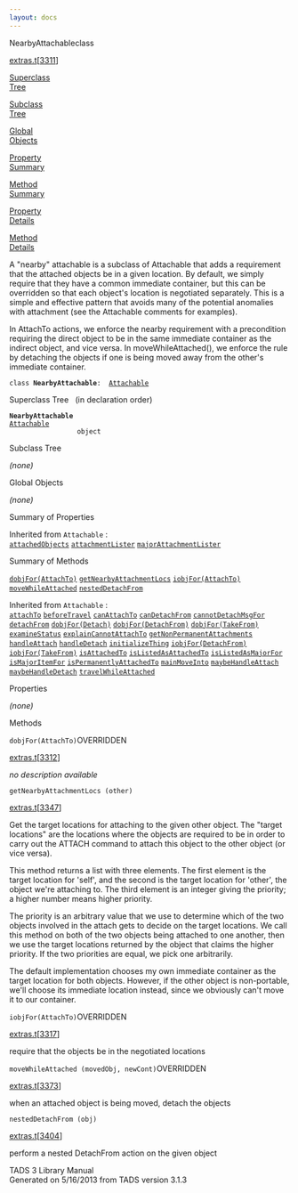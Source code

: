 ```yaml
---
layout: docs
---
```

<span class="title">NearbyAttachable</span><span class="type">class</span>

[extras.t](../file/extras.t.html)\[[3311](../source/extras.t.html#3311)\]

[Superclass  
Tree](#_SuperClassTree_)

[Subclass  
Tree](#_SubClassTree_)

[Global  
Objects](#_ObjectSummary_)

[Property  
Summary](#_PropSummary_)

[Method  
Summary](#_MethodSummary_)

[Property  
Details](#_Properties_)

[Method  
Details](#_Methods_)



A "nearby" attachable is a subclass of Attachable that adds a
requirement that the attached objects be in a given location. By
default, we simply require that they have a common immediate container,
but this can be overridden so that each object's location is negotiated
separately. This is a simple and effective pattern that avoids many of
the potential anomalies with attachment (see the Attachable comments for
examples).

In AttachTo actions, we enforce the nearby requirement with a
precondition requiring the direct object to be in the same immediate
container as the indirect object, and vice versa. In
moveWhileAttached(), we enforce the rule by detaching the objects if one
is being moved away from the other's immediate container.

`class `**`NearbyAttachable`**` :   `[`Attachable`](../object/Attachable.html)



<span id="_SuperClassTree_"></span>



<span class="hdln">Superclass Tree</span>   (in declaration order)



**`NearbyAttachable`**  
[`Attachable`](../object/Attachable.html)  
`                 object`  
<span id="_SubClassTree_"></span>



<span class="hdln">Subclass Tree</span>  



*(none)* <span id="_ObjectSummary_"></span>



<span class="hdln">Global Objects</span>  



*(none)* <span id="_PropSummary_"></span>



<span class="hdln">Summary of Properties</span>  





Inherited from `Attachable` :  
[`attachedObjects`](../object/Attachable.html#attachedObjects) [`attachmentLister`](../object/Attachable.html#attachmentLister) [`majorAttachmentLister`](../object/Attachable.html#majorAttachmentLister)

<span id="_MethodSummary_"></span>



<span class="hdln">Summary of Methods</span>  



[`dobjFor(AttachTo)`](#dobjFor(AttachTo)) [`getNearbyAttachmentLocs`](#getNearbyAttachmentLocs) [`iobjFor(AttachTo)`](#iobjFor(AttachTo)) [`moveWhileAttached`](#moveWhileAttached) [`nestedDetachFrom`](#nestedDetachFrom)

Inherited from `Attachable` :  
[`attachTo`](../object/Attachable.html#attachTo) [`beforeTravel`](../object/Attachable.html#beforeTravel) [`canAttachTo`](../object/Attachable.html#canAttachTo) [`canDetachFrom`](../object/Attachable.html#canDetachFrom) [`cannotDetachMsgFor`](../object/Attachable.html#cannotDetachMsgFor) [`detachFrom`](../object/Attachable.html#detachFrom) [`dobjFor(Detach)`](../object/Attachable.html#dobjFor(Detach)) [`dobjFor(DetachFrom)`](../object/Attachable.html#dobjFor(DetachFrom)) [`dobjFor(TakeFrom)`](../object/Attachable.html#dobjFor(TakeFrom)) [`examineStatus`](../object/Attachable.html#examineStatus) [`explainCannotAttachTo`](../object/Attachable.html#explainCannotAttachTo) [`getNonPermanentAttachments`](../object/Attachable.html#getNonPermanentAttachments) [`handleAttach`](../object/Attachable.html#handleAttach) [`handleDetach`](../object/Attachable.html#handleDetach) [`initializeThing`](../object/Attachable.html#initializeThing) [`iobjFor(DetachFrom)`](../object/Attachable.html#iobjFor(DetachFrom)) [`iobjFor(TakeFrom)`](../object/Attachable.html#iobjFor(TakeFrom)) [`isAttachedTo`](../object/Attachable.html#isAttachedTo) [`isListedAsAttachedTo`](../object/Attachable.html#isListedAsAttachedTo) [`isListedAsMajorFor`](../object/Attachable.html#isListedAsMajorFor) [`isMajorItemFor`](../object/Attachable.html#isMajorItemFor) [`isPermanentlyAttachedTo`](../object/Attachable.html#isPermanentlyAttachedTo) [`mainMoveInto`](../object/Attachable.html#mainMoveInto) [`maybeHandleAttach`](../object/Attachable.html#maybeHandleAttach) [`maybeHandleDetach`](../object/Attachable.html#maybeHandleDetach) [`travelWhileAttached`](../object/Attachable.html#travelWhileAttached)

<span id="_Properties_"></span>



<span class="hdln">Properties</span>  



*(none)* <span id="_Methods_"></span>



<span class="hdln">Methods</span>  



<span id="dobjFor(AttachTo)"></span>

`dobjFor(AttachTo)`<span class="rem">OVERRIDDEN</span>

[extras.t](../file/extras.t.html)\[[3312](../source/extras.t.html#3312)\]



*no description available*



<span id="getNearbyAttachmentLocs"></span>

`getNearbyAttachmentLocs (other)`

[extras.t](../file/extras.t.html)\[[3347](../source/extras.t.html#3347)\]



Get the target locations for attaching to the given other object. The
"target locations" are the locations where the objects are required to
be in order to carry out the ATTACH command to attach this object to the
other object (or vice versa).

This method returns a list with three elements. The first element is the
target location for 'self', and the second is the target location for
'other', the object we're attaching to. The third element is an integer
giving the priority; a higher number means higher priority.

The priority is an arbitrary value that we use to determine which of the
two objects involved in the attach gets to decide on the target
locations. We call this method on both of the two objects being attached
to one another, then we use the target locations returned by the object
that claims the higher priority. If the two priorities are equal, we
pick one arbitrarily.

The default implementation chooses my own immediate container as the
target location for both objects. However, if the other object is
non-portable, we'll choose its immediate location instead, since we
obviously can't move it to our container.



<span id="iobjFor(AttachTo)"></span>

`iobjFor(AttachTo)`<span class="rem">OVERRIDDEN</span>

[extras.t](../file/extras.t.html)\[[3317](../source/extras.t.html#3317)\]



require that the objects be in the negotiated locations



<span id="moveWhileAttached"></span>

`moveWhileAttached (movedObj, newCont)`<span class="rem">OVERRIDDEN</span>

[extras.t](../file/extras.t.html)\[[3373](../source/extras.t.html#3373)\]



when an attached object is being moved, detach the objects



<span id="nestedDetachFrom"></span>

`nestedDetachFrom (obj)`

[extras.t](../file/extras.t.html)\[[3404](../source/extras.t.html#3404)\]



perform a nested DetachFrom action on the given object





TADS 3 Library Manual  
Generated on 5/16/2013 from TADS version 3.1.3


